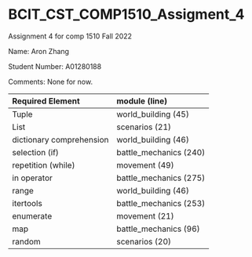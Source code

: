 # BCIT_CST_COMP1510_Assigment_4

Assignment 4 for comp 1510 Fall 2022

Name:
Aron Zhang

Student Number:
A01280188

Comments:
None for now.


| Required Element         | module (line)          |
|:-------------------------|:-----------------------|
| Tuple                    | world_building (45)    |
| List                     | scenarios (21)         |
| dictionary comprehension | world_building (46)    |
| selection (if)           | battle_mechanics (240) |
| repetition (while)       | movement (49)          |
| in operator              | battle_mechanics (275) |
| range                    | world_building (46)    |
| itertools                | battle_mechanics (253) | 
| enumerate                | movement (21)          |
| map                      | battle_mechanics (96)  |
| random                   | scenarios (20)         |